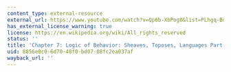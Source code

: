 ```yaml
---
content_type: external-resource
external_url: https://www.youtube.com/watch?v=Qp6b-XbPog0&list=PLhgq-BqyZ7i5lOqOqqRiS0U5SwTmPpHQ5&index=13
has_external_license_warning: true
license: https://en.wikipedia.org/wiki/All_rights_reserved
status: ''
title: 'Chapter 7: Logic of Behavior: Sheaves, Toposes, Languages Part 1'
uid: 8856e0c0-6d70-48f0-bd07-08fc2ea037af
wayback_url: ''
---
```

